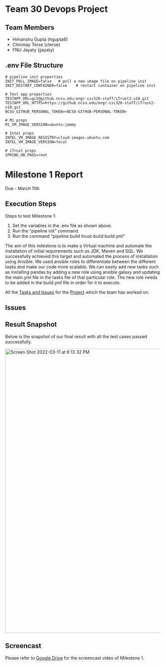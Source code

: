 # Team 30 Devops Project

## Team Members
- Himanshu Gupta (hgupta6)
- Chinmay Terse (cterse)
- FNU Jayaty (jjayaty)

## .env File Structure

```
# pipeline init properties
INIT_PULL_IMAGE=false   # pull a new image file on pipeline init
INIT_RESTART_CONTAINER=false    # restart container on pipeline init

# Test app properties
TESTAPP_URL=git@github.ncsu.edu:engr-csc326-staff/iTrust2-v10.git
TESTAPP_URL_HTTPS=https://github.ncsu.edu/engr-csc326-staff/iTrust2-v10.git
NCSU_GITHUB_PERSONAL_TOKEN=<NCSU-GITHUB-PERSONAL-TOKEN>

# M1 props
M1_VM_IMAGE_VERSION=ubuntu:jammy

# Intel props
INTEL_VM_IMAGE_REGISTRY=cloud-images.ubuntu.com
INTEL_VM_IMAGE_VERSION=focal

# iTrust props
SPRING_DB_PASS=root

```


# Milestone 1 Report
Due - March 11th 

## Execution Steps 
Steps to test Milestone 1:

1. Set the variables in the .env file as shown above.
2. Run the “pipeline init” command.
3. Run the command “pipeline build itrust-build build.yml” 


The aim of this milestone is to make a Virtual machine and automate the installation of initial requirements such as JDK, Maven and SQL. We successfully achieved this target and automated the process of installation using Ansible. We used ansible roles to differentiate  between the different tasks and make our code more scalable. We can easily add new tasks such as installing pandas by adding a new role using ansible galaxy and updating the main.yml file in the tasks file of that particular role. The new role needs to be added in the build.yml file in order for it to execute.

All the [Tasks and Issues](https://github.ncsu.edu/CSC-DevOps-S22/DEVOPS-30/issues?q=is%3Aissue+is%3Aclosed) for the [Project](https://github.ncsu.edu/CSC-DevOps-S22/DEVOPS-30/projects/1) which the team has worked on. 

## Issues

## Result Snapshot
Below is the snapshot of our final result with all the test cases passed successfully.

<img width="917" alt="Screen Shot 2022-03-11 at 9 13 32 PM" src="https://media.github.ncsu.edu/user/21059/files/81e6fa82-91d3-475d-bf89-8d0bed906680">


## Screencast
Please refer to [Google Drive](https://drive.google.com/drive/folders/1veky1RZ7qmJp3X8gCbBitJR3gtkJYAb6) for the screencast video of Milestone 1.

